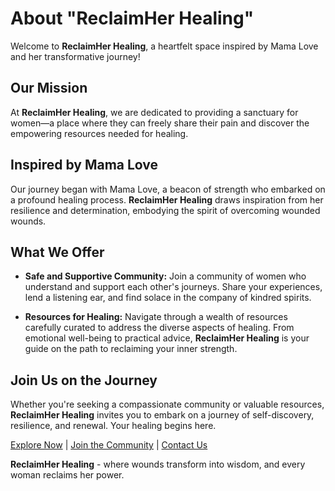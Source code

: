 # About "ReclaimHer Healing"

Welcome to **ReclaimHer Healing**, a heartfelt space inspired by Mama Love and her transformative journey!

## Our Mission
At **ReclaimHer Healing**, we are dedicated to providing a sanctuary for women—a place where they can freely share their pain and discover the empowering resources needed for healing.

## Inspired by Mama Love
Our journey began with Mama Love, a beacon of strength who embarked on a profound healing process. **ReclaimHer Healing** draws inspiration from her resilience and determination, embodying the spirit of overcoming wounded wounds.

## What We Offer
- **Safe and Supportive Community:** Join a community of women who understand and support each other's journeys. Share your experiences, lend a listening ear, and find solace in the company of kindred spirits.

- **Resources for Healing:** Navigate through a wealth of resources carefully curated to address the diverse aspects of healing. From emotional well-being to practical advice, **ReclaimHer Healing** is your guide on the path to reclaiming your inner strength.

## Join Us on the Journey
Whether you're seeking a compassionate community or valuable resources, **ReclaimHer Healing** invites you to embark on a journey of self-discovery, resilience, and renewal. Your healing begins here.

[Explore Now](https://reclaimher-healing.netlify.app/) | [Join the Community](https://reclaimher-healing.netlify.app/about) | [Contact Us](https://reclaimher-healing.netlify.app/about)

**ReclaimHer Healing** - where wounds transform into wisdom, and every woman reclaims her power.
